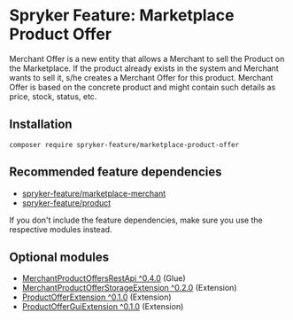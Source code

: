 # Spryker Feature: Marketplace Product Offer

Merchant Offer is a new entity that allows a Merchant to sell the Product on the Marketplace. If the product already exists in the system and Merchant wants to sell it, s/he creates a Merchant Offer for this product. Merchant Offer is based on the concrete product and might contain such details as price, stock, status, etc.

## Installation

```
composer require spryker-feature/marketplace-product-offer
```

## Recommended feature dependencies
- [spryker-feature/marketplace-merchant](https://github.com/spryker-feature/marketplace-merchant)
- [spryker-feature/product](https://github.com/spryker-feature/product)

If you don't include the feature dependencies, make sure you use the respective modules instead.

## Optional modules
- [MerchantProductOffersRestApi ^0.4.0](https://github.com/spryker/merchant-product-offers-rest-api) (Glue)
- [MerchantProductOfferStorageExtension ^0.2.0](https://github.com/spryker/merchant-product-offer-storage-extension) (Extension)
- [ProductOfferExtension ^0.1.0](https://github.com/spryker/product-offer-extension) (Extension)
- [ProductOfferGuiExtension ^0.1.0](https://github.com/spryker/product-offer-gui-extension) (Extension)
